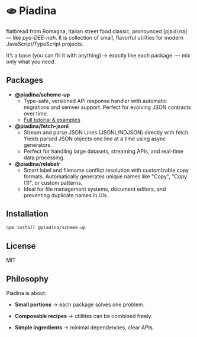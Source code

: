 # 🫓 Piadina
flatbread from Romagna, Italian street food classic, pronounced [pjaˈdiːna] — like *pya-DEE-nah*. It is collection of small, flavorful utilities for modern JavaScript/TypeScript projects.

It’s a base (you can fill it with anything) → exactly like each package. — mix only what you need.

## Packages

* **@piadina/scheme-up**
  * Type-safe, versioned API response handler with automatic migrations and semver support. Perfect for evolving JSON contracts over time.
  * [Full tutorial & examples](packages/scheme-up/how-to-create-version-flow.md)
* **@piadina/fetch-jsonl**
  * Stream and parse JSON Lines (JSONL/NDJSON) directly with fetch. Yields parsed JSON objects one line at a time using async generators.
  * Perfect for handling large datasets, streaming APIs, and real-time data processing.
* **@piadina/relabelr**
  * Smart label and filename conflict resolution with customizable copy formats. Automatically generates unique names like "Copy", "Copy (1)", or custom patterns.
  * Ideal for file management systems, document editors, and preventing duplicate names in UIs.

## Installation

```sh
npm install @piadina/scheme-up
````

## License

MIT

## Philosophy

Piadina is about:

* **Small portions** → each package solves one problem.

* **Composable recipes** → utilities can be combined freely.

* **Simple ingredients** → minimal dependencies, clear APIs.

